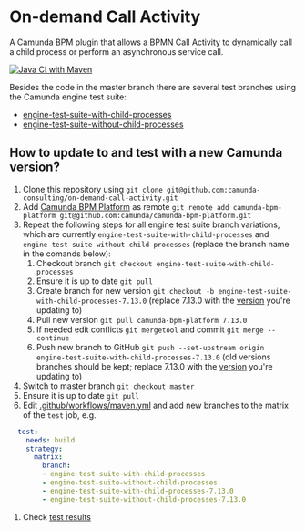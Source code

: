 # On-demand Call Activity
A Camunda BPM plugin that allows a BPMN Call Activity to dynamically call a child process or perform an asynchronous service call.

[![Java CI with Maven](https://github.com/camunda-consulting/on-demand-call-activity/workflows/Java%20CI%20with%20Maven/badge.svg)](https://github.com/camunda-consulting/on-demand-call-activity/actions)

Besides the code in the master branch there are several test branches using the Camunda engine test suite:
- [engine-test-suite-with-child-processes](https://github.com/camunda-consulting/on-demand-call-activity/tree/engine-test-suite-with-child-processes)
- [engine-test-suite-without-child-processes](https://github.com/camunda-consulting/on-demand-call-activity/tree/engine-test-suite-without-child-processes)

## How to update to and test with a new Camunda version?
1. Clone this repository using `git clone git@github.com:camunda-consulting/on-demand-call-activity.git`
1. Add [Camunda BPM Platform](https://github.com/camunda/camunda-bpm-platform/) as remote `git remote add camunda-bpm-platform git@github.com:camunda/camunda-bpm-platform.git`
1. Repeat the following steps for all engine test suite branch variations, which are currently `engine-test-suite-with-child-processes` and `engine-test-suite-without-child-processes` (replace the branch name in the comands below):
    1. Checkout branch `git checkout engine-test-suite-with-child-processes`
    1. Ensure it is up to date `git pull`
    1. Create branch for new version `git checkout -b engine-test-suite-with-child-processes-7.13.0` (replace 7.13.0 with the [version](https://github.com/camunda/camunda-bpm-platform/tags) you're updating to)
    1. Pull new version `git pull camunda-bpm-platform 7.13.0`
    1. If needed edit conflicts `git mergetool` and commit `git merge --continue`
    1. Push new branch to GitHub `git push --set-upstream origin engine-test-suite-with-child-processes-7.13.0` (old versions branches should be kept; replace 7.13.0 with the [version](https://github.com/camunda/camunda-bpm-platform/tags) you're updating to)
1. Switch to master branch `git checkout master`
1. Ensure it is up to date `git pull`
1. Edit [.github/workflows/maven.yml](https://github.com/camunda-consulting/on-demand-call-activity/edit/master/.github/workflows/maven.yml) and add new branches to the matrix of the `test` job, e.g.
```yaml
  test:
    needs: build
    strategy:
      matrix:
        branch:
        - engine-test-suite-with-child-processes
        - engine-test-suite-without-child-processes
        - engine-test-suite-with-child-processes-7.13.0
        - engine-test-suite-without-child-processes-7.13.0
 ```
 1. Check [test results](https://github.com/camunda-consulting/on-demand-call-activity/actions)
